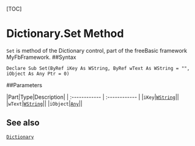 [TOC]
# Dictionary.Set Method

`Set` is method of the Dictionary control, part of the freeBasic framework MyFbFramework.
##Syntax
```freeBasic
Declare Sub Set(ByRef iKey As WString, ByRef wText As WString = "", iObject As Any Ptr = 0)
```

##Parameters

|Part|Type|Description|
| :------------ | :------------ |
|`iKey`|[`WString`]("https://www.freebasic.net/wiki/KeyPgWString")||
|`wText`|[`WString`]("https://www.freebasic.net/wiki/KeyPgWString")||
|`iObject`|[`Any`]("https://www.freebasic.net/wiki/KeyPgAny")||
## See also
[`Dictionary`](Dictionary.md)
